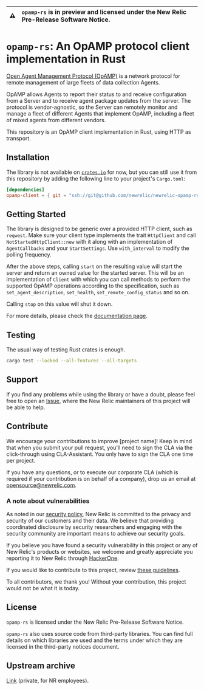 | ⚠️ | `opamp-rs` is in preview and licensed under the New Relic Pre-Release Software Notice. |
|----|:----------------------------------------------------------------------------------------------------|

# `opamp-rs`: An OpAMP protocol client implementation in Rust

[Open Agent Management Protocol (OpAMP)](https://github.com/open-telemetry/opamp-spec) is a network protocol for remote management of large fleets of data collection Agents.

OpAMP allows Agents to report their status to and receive configuration from a Server and to receive agent package updates from the server. The protocol is vendor-agnostic, so the Server can remotely monitor and manage a fleet of different Agents that implement OpAMP, including a fleet of mixed agents from different vendors.

This repository is an OpAMP client implementation in Rust, using HTTP as transport.

## Installation

The library is not available on [`crates.io`](https://crates.io/) for now, but you can still use it from this repository by adding the following line to your project's `Cargo.toml`:

```toml
[dependencies]
opamp-client = { git = "ssh://git@github.com/newrelic/newrelic-opamp-rs.git", tag = "0.0.30" }
```

## Getting Started

The library is designed to be generic over a provided HTTP client, such as `reqwest`. Make sure your client type implements the trait `HttpClient` and call `NotStartedHttpClient::new` with it along with an implementation of `AgentCallbacks` and your `StartSettings`. Use `with_interval` to modify the polling frequency.

After the above steps, calling `start` on the resulting value will start the server and return an owned value for the started server. This will be an implementation of `Client` with which you can call methods to perform the supported OpAMP operations according to the specification, such as `set_agent_description`, `set_health`, `set_remote_config_status` and so on.

Calling `stop` on this value will shut it down.

For more details, please check the [documentation page](https://newrelic.github.io/newrelic-opamp-rs/).

## Testing

The usual way of testing Rust crates is enough.

```sh
cargo test --locked --all-features --all-targets
```

## Support

If you find any problems while using the library or have a doubt, please feel free to open an [Issue](https://github.com/newrelic/opamp-rs/issues), where the New Relic maintainers of this project will be able to help.

## Contribute

We encourage your contributions to improve [project name]! Keep in mind that when you submit your pull request, you'll need to sign the CLA via the click-through using CLA-Assistant. You only have to sign the CLA one time per project.

If you have any questions, or to execute our corporate CLA (which is required if your contribution is on behalf of a company), drop us an email at <opensource@newrelic.com>.

### A note about vulnerabilities

As noted in our [security policy](../../security/policy), New Relic is committed to the privacy and security of our customers and their data. We believe that providing coordinated disclosure by security researchers and engaging with the security community are important means to achieve our security goals.

If you believe you have found a security vulnerability in this project or any of New Relic's products or websites, we welcome and greatly appreciate you reporting it to New Relic through [HackerOne](https://hackerone.com/newrelic).

If you would like to contribute to this project, review [these guidelines](./CONTRIBUTING.md).

To all contributors, we thank you! Without your contribution, this project would not be what it is today.

## License

`opamp-rs` is licensed under the New Relic Pre-Release Software Notice.

`opamp-rs` also uses source code from third-party libraries. You can find full details on which libraries are used and the terms under which they are licensed in the third-party notices document.

## Upstream archive

[Link](https://github.com/newrelic/opamp-rs) (private, for NR employees).
